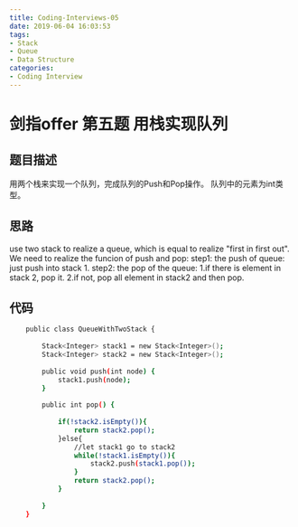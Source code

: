 ```yaml
---
title: Coding-Interviews-05
date: 2019-06-04 16:03:53
tags:
- Stack
- Queue
- Data Structure
categories: 
- Coding Interview
---
```


# 剑指offer 第五题 用栈实现队列

## 题目描述
用两个栈来实现一个队列，完成队列的Push和Pop操作。 队列中的元素为int类型。

<!--more-->
## 思路
use two stack to realize a queue, which is equal to realize "first in first out".
We need to realize the funcion of push and pop:
step1: the push of queue: just push into stack 1.
step2: the pop of the queue: 
                            1.if there is element in stack 2, pop it.
                            2.if not, pop all element in stack2 and then pop.

## 代码
``` bash
    public class QueueWithTwoStack {
        
        Stack<Integer> stack1 = new Stack<Integer>();
        Stack<Integer> stack2 = new Stack<Integer>();
        
        public void push(int node) {
            stack1.push(node);
        }
        
        public int pop() {
            
            if(!stack2.isEmpty()){
                return stack2.pop();
            }else{
                //let stack1 go to stack2
                while(!stack1.isEmpty()){
                    stack2.push(stack1.pop());
                }
                return stack2.pop();
            }
            
        }
    }
```

